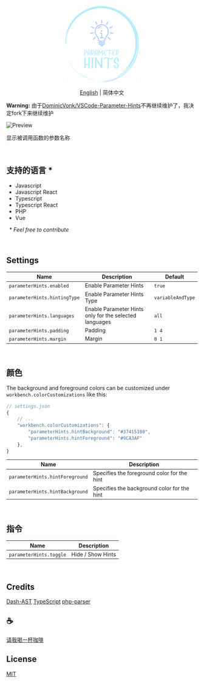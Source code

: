 <p align="center">
<img height="200" src="./assets/kv.png" alt="Parameter-Hints">
</p>
<p align="center"> <a href="./README.md">English</a> | 简体中文</p>

**Warning:** 由于[DominicVonk/VSCode-Parameter-Hints](https://github.com/DominicVonk/VSCode-Parameter-Hints)不再继续维护了，我决定fork下来继续维护

![Preview](preview.png)

显示被调用函数的参数名称

&nbsp;
&nbsp; 

## 支持的语言 *
- Javascript
- Javascript React
- Typescript
- Typescript React
- PHP
- Vue

&nbsp; 
\* _Feel free to contribute_

&nbsp;
&nbsp; 

## Settings

|Name|Description|Default|
---|---|---
|`parameterHints.enabled`|Enable Parameter Hints|`true`|
|`parameterHints.hintingType`|Enable Parameter Hints Type|`variableAndType`|
|`parameterHints.languages`|Enable Parameter Hints only for the selected languages|`all`|
|`parameterHints.padding`|Padding|`1 4`|
|`parameterHints.margin`|Margin|`0 1`|

&nbsp;
&nbsp;

## 颜色

The background and foreground colors can be customized under 
`workbench.colorCustomizations` like this:

```js
// settings.json
{
    // ...
    "workbench.colorCustomizations": {
        "parameterHints.hintBackground": "#37415180",
        "parameterHints.hintForeground": "#9CA3AF"
    },
}
```

| Name | Description |
---|---
|`parameterHints.hintForeground`|Specifies the foreground color for the hint|
|`parameterHints.hintBackground`|Specifies the background color for the hint|

&nbsp;
&nbsp;

## 指令

|Name|Description|
---|---
|`parameterHints.toggle`|Hide / Show Hints|

&nbsp;
&nbsp;

## Credits
[Dash-AST](https://github.com/goto-bus-stop/dash-ast)
[TypeScript](https://github.com/microsoft/typescript/)
[php-parser](https://github.com/glayzzle/php-parser)

## :coffee:

[请我喝一杯咖啡](https://github.com/Simon-He95/sponsor)

## License

[MIT](./license)
